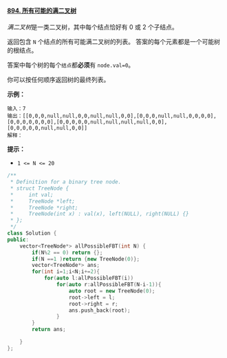 #### [894. 所有可能的满二叉树](https://leetcode-cn.com/problems/all-possible-full-binary-trees/)

*满二叉树*是一类二叉树，其中每个结点恰好有 0 或 2 个子结点。

返回包含 `N` 个结点的所有可能满二叉树的列表。 答案的每个元素都是一个可能树的根结点。

答案中每个树的每个`结点`都**必须**有 `node.val=0`。

你可以按任何顺序返回树的最终列表。

 

**示例：**

```
输入：7
输出：[[0,0,0,null,null,0,0,null,null,0,0],[0,0,0,null,null,0,0,0,0],[0,0,0,0,0,0,0],[0,0,0,0,0,null,null,null,null,0,0],[0,0,0,0,0,null,null,0,0]]
解释：
```

 

**提示：**

- `1 <= N <= 20`

```cpp
/**
 * Definition for a binary tree node.
 * struct TreeNode {
 *     int val;
 *     TreeNode *left;
 *     TreeNode *right;
 *     TreeNode(int x) : val(x), left(NULL), right(NULL) {}
 * };
 */
class Solution {
public:
    vector<TreeNode*> allPossibleFBT(int N) {
        if(N%2 == 0) return {};
        if(N ==1 )return {new TreeNode(0)};
        vector<TreeNode*> ans;
        for(int i=1;i<N;i+=2){
            for(auto l:allPossibleFBT(i))
                for(auto r:allPossibleFBT(N-i-1)){
                    auto root = new TreeNode(0);
                    root->left = l;
                    root->right = r;
                    ans.push_back(root);
                } 
        }
        return ans;

    }
};
```


